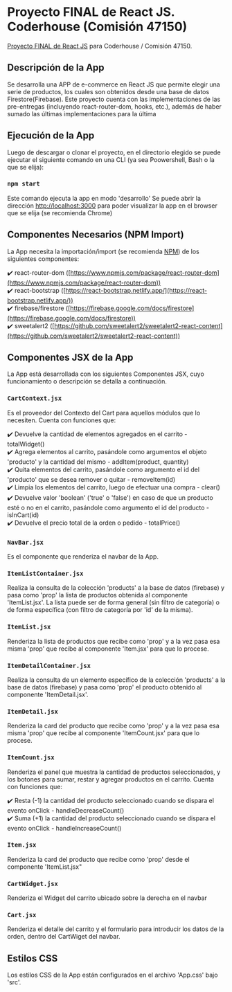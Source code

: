 # Proyecto FINAL de React JS. Coderhouse (Comisión 47150)

[Proyecto FINAL de React JS](https://github.com/Joaquin1986/ProyectoFinalKulik) para Coderhouse / Comisión 47150. 

## Descripción de la App

Se desarrolla una APP de e-commerce en React JS que permite elegir una serie de productos, los cuales son obtenidos desde una base de datos Firestore(Firebase). Este proyecto cuenta con las implementaciones de las pre-entregas (incluyendo react-router-dom, hooks, etc.), además de haber sumado las últimas implementaciones para la última 

## Ejecución de la App

Luego de descargar o clonar el proyecto, en el directorio elegido se puede ejecutar el siguiente comando en una CLI (ya sea Poowershell, Bash o la que se elija):

### `npm start`

Este comando ejecuta la app en modo 'desarrollo'
Se puede abrir la dirección [http://localhost:3000](http://localhost:3000) para poder visualizar la app en el browser que se elija (se recomienda Chrome)

## Componentes Necesarios (NPM Import)

La App necesita la importación/import (se recomienda [NPM](https://www.npmjs.com/)) de los siguientes componentes:

✔️ react-router-dom ([https://www.npmjs.com/package/react-router-dom](https://www.npmjs.com/package/react-router-dom))<br>
✔️ react-bootstrap ([https://react-bootstrap.netlify.app/](https://react-bootstrap.netlify.app/))<br>
✔️ firebase/firestore ([https://firebase.google.com/docs/firestore](https://firebase.google.com/docs/firestore))<br>
✔️ sweetalert2 ([https://github.com/sweetalert2/sweetalert2-react-content](https://github.com/sweetalert2/sweetalert2-react-content))<br>

## Componentes JSX de la App

La App está desarrollada con los siguientes Componentes JSX, cuyo funcionamiento o descripción se detalla a continuación.

### `CartContext.jsx`

Es el proveedor del Contexto del Cart para aquellos módulos que lo necesiten. Cuenta con funciones que:

✔️ Devuelve la cantidad de elementos agregados en el carrito - totalWidget()<br>
✔️ Agrega elementos al carrito, pasándole como argumentos el objeto 'producto' y la cantidad del mismo - addItem(product, quantity)<br>
✔️ Quita elementos del carrito, pasándole como argumento el id del 'producto' que se desea remover o quitar - removeItem(id)<br>
✔️ Limpia los elementos del carrito, luego de efectuar una compra - clear()<br>
✔️ Devuelve valor 'boolean' ('true' o 'false') en caso de que un producto esté o no en el carrito, pasándole como argumento el id del producto - isInCart(id)<br>
✔️ Devuelve el precio total de la orden o pedido - totalPrice()<br>

### `NavBar.jsx`

Es el componente que renderiza el navbar de la App.

### `ItemListContainer.jsx`

Realiza la consulta de la colección 'products' a la base de datos (firebase) y pasa como 'prop' la lista de productos obtenida al componente 'ItemList.jsx'. La lista puede ser de  forma general (sin filtro de categoría) o de forma específica (con filtro de categoría por 'id' de la misma).

### `ItemList.jsx`

Renderiza la lista de productos que recibe como 'prop' y a la vez pasa esa misma 'prop' que recibe al componente 'Item.jsx' para que lo procese.
 

### `ItemDetailContainer.jsx`

Realiza la consulta de un elemento específico de la colección 'products' a la base de datos (firebase) y pasa como 'prop' el producto obtenido al componente 'ItemDetail.jsx'. 

### `ItemDetail.jsx`

Renderiza la card del producto que recibe como 'prop' y a la vez pasa esa misma 'prop' que recibe al componente 'ItemCount.jsx' para que lo procese.

### `ItemCount.jsx`

Renderiza el panel que muestra la cantidad de productos seleccionados, y los botones para sumar, restar y agregar productos en el carrito. Cuenta con funciones que:

✔️ Resta (-1) la cantidad del producto seleccionado cuando se dispara el evento onClick - handleDecreaseCount()<br>
✔️ Suma (+1) la cantidad del producto seleccionado cuando se dispara el evento onClick - handleIncreaseCount()<br>

### `Item.jsx`

Renderiza la card del producto que recibe como 'prop' desde el componente 'ItemList.jsx"

### `CartWidget.jsx`

Renderiza el Widget del carrito ubicado sobre la derecha en el navbar

### `Cart.jsx`

Renderiza el detalle del carrito y el formulario para introducir los datos de la orden, dentro del CartWiget del navbar.

## Estilos CSS

Los estilos CSS de la App están configurados en el archivo 'App.css' bajo 'src'.
